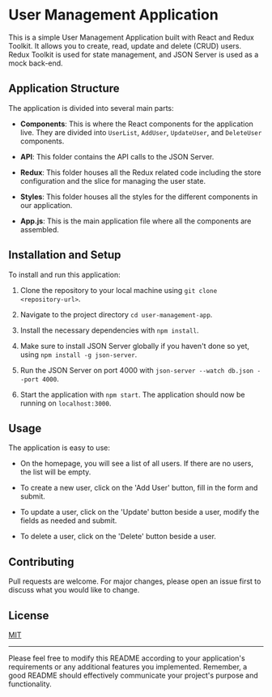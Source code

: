# User Management Application

This is a simple User Management Application built with React and Redux Toolkit. It allows you to create, read, update and delete (CRUD) users. Redux Toolkit is used for state management, and JSON Server is used as a mock back-end.

## Application Structure

The application is divided into several main parts:

- **Components**: This is where the React components for the application live. They are divided into `UserList`, `AddUser`, `UpdateUser`, and `DeleteUser` components.

- **API**: This folder contains the API calls to the JSON Server.

- **Redux**: This folder houses all the Redux related code including the store configuration and the slice for managing the user state.

- **Styles**: This folder houses all the styles for the different components in our application.

- **App.js**: This is the main application file where all the components are assembled.

## Installation and Setup

To install and run this application:

1. Clone the repository to your local machine using `git clone <repository-url>`.

2. Navigate to the project directory `cd user-management-app`.

3. Install the necessary dependencies with `npm install`.

4. Make sure to install JSON Server globally if you haven't done so yet, using `npm install -g json-server`.

5. Run the JSON Server on port 4000 with `json-server --watch db.json --port 4000`.

6. Start the application with `npm start`. The application should now be running on `localhost:3000`.

## Usage

The application is easy to use:

- On the homepage, you will see a list of all users. If there are no users, the list will be empty.

- To create a new user, click on the 'Add User' button, fill in the form and submit.

- To update a user, click on the 'Update' button beside a user, modify the fields as needed and submit.

- To delete a user, click on the 'Delete' button beside a user.

## Contributing

Pull requests are welcome. For major changes, please open an issue first to discuss what you would like to change.

## License

[MIT](https://choosealicense.com/licenses/mit/)

---
Please feel free to modify this README according to your application's requirements or any additional features you implemented. Remember, a good README should effectively communicate your project's purpose and functionality.